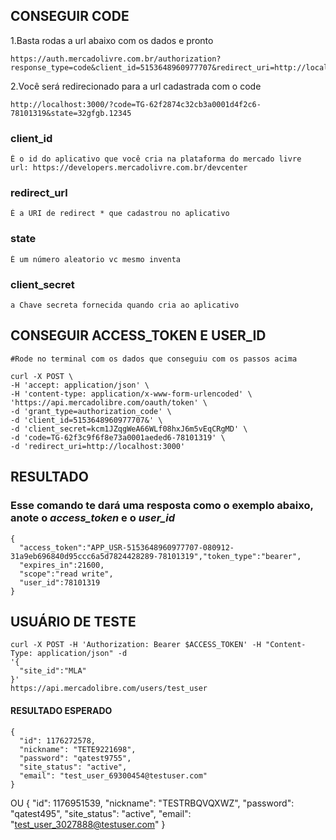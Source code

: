 
## CONSEGUIR CODE

  1.Basta rodas a url abaixo com os dados e pronto
  
    https://auth.mercadolivre.com.br/authorization?response_type=code&client_id=5153648960977707&redirect_uri=http://localhost:3000&state=32gfgb.12345

  2.Você será redirecionado para a url cadastrada com o code

    http://localhost:3000/?code=TG-62f2874c32cb3a0001d4f2c6-78101319&state=32gfgb.12345

  ### **client_id**
    É o id do aplicativo que você cria na plataforma do mercado livre
    url: https://developers.mercadolivre.com.br/devcenter
  
  ### **redirect_url**
    É a URI de redirect * que cadastrou no aplicativo
  
  ###  **state**
    É um número aleatorio vc mesmo inventa

  ###  **client_secret**
    a Chave secreta fornecida quando cria ao aplicativo
  

## CONSEGUIR ACCESS_TOKEN E USER_ID
    #Rode no terminal com os dados que conseguiu com os passos acima

    curl -X POST \
    -H 'accept: application/json' \
    -H 'content-type: application/x-www-form-urlencoded' \
    'https://api.mercadolibre.com/oauth/token' \
    -d 'grant_type=authorization_code' \
    -d 'client_id=5153648960977707&' \
    -d 'client_secret=kcm1JZqgWeA66WLf08hxJ6m5vEqCRgMD' \
    -d 'code=TG-62f3c9f6f8e73a0001aeded6-78101319' \
    -d 'redirect_uri=http://localhost:3000'

## RESULTADO ##
  
  ### Esse comando te dará uma resposta como o exemplo abaixo, anote o ***access_token*** e o ***user_id***
    {
      "access_token":"APP_USR-5153648960977707-080912-31a9eb696840d95ccc6a5d7824428289-78101319","token_type":"bearer",
      "expires_in":21600,
      "scope":"read write",
      "user_id":78101319
    }   
## USUÁRIO DE TESTE ##
 
    curl -X POST -H 'Authorization: Bearer $ACCESS_TOKEN' -H "Content-Type: application/json" -d
    '{
      "site_id":"MLA"
    }'
    https://api.mercadolibre.com/users/test_user

  #### RESULTADO ESPERADO ####
    {
      "id": 1176272578,
      "nickname": "TETE9221698",
      "password": "qatest9755",
      "site_status": "active",
      "email": "test_user_69300454@testuser.com"
    }
  OU 
  {
    "id": 1176951539,
    "nickname": "TESTRBQVQXWZ",
    "password": "qatest495",
    "site_status": "active",
    "email": "test_user_3027888@testuser.com"
}